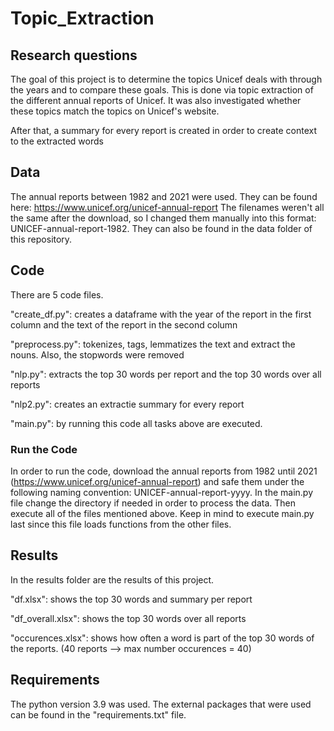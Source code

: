 # Topic_Extraction

## Research questions
The goal of this project is to determine the topics Unicef deals with through the years and to compare these goals. This is done via topic extraction of the different annual reports of Unicef.
It was also investigated whether these topics match the topics on Unicef's website.

After that, a summary for every report is created in order to create context to the extracted words

## Data
The annual reports between 1982 and 2021 were used. They can be found here: https://www.unicef.org/unicef-annual-report
The filenames weren't all the same after the download, so I changed them manually into this format: UNICEF-annual-report-1982.
They can also be found in the data folder of this repository.

## Code
There are 5 code files.

"create_df.py": creates a dataframe with the year of the report in the first column and the text of the report in the second column

"preprocess.py": tokenizes, tags, lemmatizes the text and extract the nouns. Also, the stopwords were removed

"nlp.py": extracts the top 30 words per report and the top 30 words over all reports

"nlp2.py": creates an extractie summary for every report

"main.py": by running this code all tasks above are executed.

### Run the Code
In order to run the code, download the annual reports from 1982 until 2021 (https://www.unicef.org/unicef-annual-report) and safe them under the following naming convention: UNICEF-annual-report-yyyy. In the main.py file change the directory if needed in order to process the data. Then execute all of the files mentioned above. Keep in mind to execute main.py last since this file loads functions from the other files.

## Results
In the results folder are the results of this project.

"df.xlsx": shows the top 30 words and summary per report

"df_overall.xlsx": shows the top 30 words over all reports

"occurences.xlsx": shows how often a word is part of the top 30 words of the reports. (40 reports --> max number occurences = 40)

## Requirements
The python version 3.9 was used.
The external packages that were used can be found in the "requirements.txt" file.
